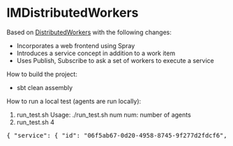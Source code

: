 # IMDistributedWorkers

Based on [DistributedWorkers](http://typesafe.com/activator/template/akka-distributed-workers) with the following changes:
* Incorporates a web frontend using Spray
* Introduces a service concept in addition to a work item
* Uses Publish, Subscribe to ask a set of workers to execute a service

How to build the project:
* sbt clean assembly

How to run a local test (agents are run locally):

1. run_test.sh
Usage: ./run_test.sh num
num: number of agents
1. run_test.sh 4
<pre>
{ "service": { "id": "06f5ab67-0d20-4958-8745-9f277d2fdcf6", "timesPerWorker": [38, 44, 53, 54], "completionTime": 54}}
</pre>
